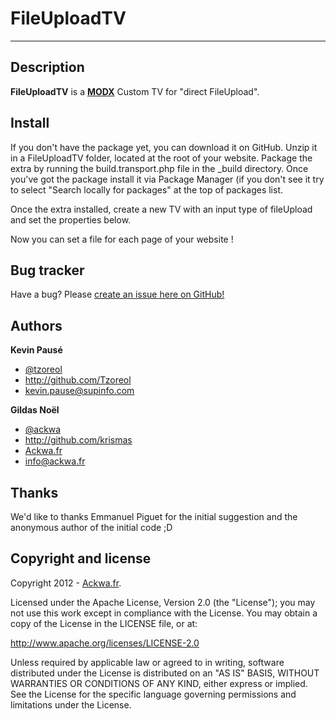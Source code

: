 FileUploadTV
===
---

Description
---
**FileUploadTV** is a **[MODX](http://www.modx.com)** Custom TV for "direct FileUpload".

Install
---
If you don't have the package yet, you can download it on GitHub. Unzip it in a FileUploadTV folder, located at the root of your website. Package the extra by running the build.transport.php file in the _build directory. Once you've got the package install it via Package Manager (if you don't see it try to select "Search locally for packages" at the top of packages list.

Once the extra installed, create a new TV with an input type of fileUpload and set the properties below.

Now you can set a file for each page of your website !

Bug tracker
---
Have a bug? Please [create an issue here on GitHub!](https://github.com/ackwa/ImportUsersX/issues)

Authors
---
**Kevin Pausé**    

+ [@tzoreol](http://www.twitter.com/tzoreol)
+ <http://github.com/Tzoreol>
+ [kevin.pause@supinfo.com](mailto:kevin.pause@supinfo.com)

**Gildas Noël**

+ [@ackwa](http://twitter.com/ackwa)
+ <http://github.com/krismas>
+ [Ackwa.fr](http://www.ackwa.fr)
+ [info@ackwa.fr](mailto:info@ackwa.fr)

Thanks
---
We'd like to thanks Emmanuel Piguet for the initial suggestion and the anonymous author of the initial code ;D 

Copyright and license
---
Copyright 2012 - [Ackwa.fr](http://www.ackwa.fr).

Licensed under the Apache License, Version 2.0 (the "License"); you may not use this work except in compliance with the License. You may obtain a copy of the License in the LICENSE file, or at:

   <http://www.apache.org/licenses/LICENSE-2.0>

Unless required by applicable law or agreed to in writing, software distributed under the License is distributed on an "AS IS" BASIS, WITHOUT WARRANTIES OR CONDITIONS OF ANY KIND, either express or implied. See the License for the specific language governing permissions and limitations under the License.